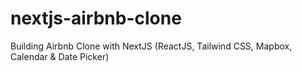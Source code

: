 # nextjs-airbnb-clone
Building Airbnb Clone with NextJS (ReactJS, Tailwind CSS, Mapbox, Calendar &amp; Date Picker)
